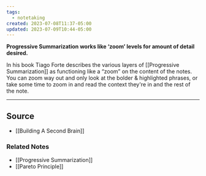 ```yaml
---
tags:
  - notetaking
created: 2023-07-08T11:37-05:00
updated: 2023-07-09T10:44-05:00
---
```

**Progressive Summarization works like ‘zoom’ levels for amount of detail desired.**

In his book Tiago Forte describes the various layers of [[Progressive Summarization]]  as functioning like a “zoom” on the content of the notes. You can zoom way out and only look at the bolder & highlighted phrases, or take some time to zoom in and read the context they're in and the rest of the note.

---

## Source
- [[Building A Second Brain]]

### Related Notes
- [[Progressive Summarization]] 
- [[Pareto Principle]]